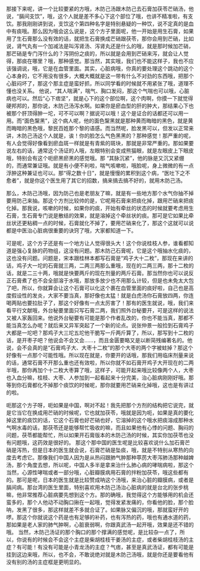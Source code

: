 那接下来呢，讲一个比较要紧的方哦，木防己汤跟木防己去石膏加茯苓芒硝汤，他说，“膈间支饮”，哦，这个人就是差不多心下这个部位了哦，也讲不精准啦，有支饮。那我刚刚讲到说，支饮这个第四种名字是特别悬疑的一种饮，说不定真的是血中有痰哦。那么因为哦会这么说是，这个方子里面呢，他一开始是用生石膏，如果用了生石膏那么没有效的话，就把生石膏换成芒硝跟茯苓，那你会用到芒硝，比如说，肾气丸有一个加减法是叫泻肾汤、泻肾丸还是什么的哦，就是那时候加芒硝，那芒硝是专门泻什么的？泻阴份之痰的，所以就是会用到芒硝来泻，就会让人觉得，那痰在哪里？哦，那种感觉。那当然，其实哦，我们也不能这样子，我也不应该强调说，哦，它是在血管里面。其实，心脏病哦，你真的要处理这个跳动的这个心本身的，它不用没有很多，大概大概就是这一带有什么不对劲的东西哦，把那个心脏闷坏了，那这个那主症是蛮好抓，所以同学看的时候就不用紧张了哦，道理不懂也没关系。
他说，“其人喘满”，喘气、胸口发闷，那这个气喘也可以哦，心脏病也可以。然后“心下痞坚”，就是心下的这个部位啊，这个肉啊，你摸一下就觉得硬邦邦的，那你说，木防己汤泻水啊。如果你是瘀血型的肝的肿大，那结果心下也被那个肝顶得肿一坨，可不可以啊？据说可以哦！这个是证合的话都还可以用一用。而“面色黧黑”，这个病人呢，他的面色黧黑就是那种黄而晦暗的黑色，就是黄而晦暗的黑色哦，黎民百姓那个黎的语感。而当然呢，脸发黑可以，但发以正常来讲，木防己汤这个人就是，诶！你的脸怎么气色黑黑的？那种感觉！那严重的呢，有人会觉得好像看到瘀血斑一样就是有青紫的斑块，那就是非常严重的。那如果要说左右的话，通常这个汤证的人哦，左眼特别会变成熊猫眼，就是左眼皮上下眼皮哦，特别会有这个呃瘀黑瘀黑的感觉哦。那 “其脉沉紧”，他的脉是又沉又紧绷的，而通常兼证哦。就是有小便不利啦，喘气咳嗽啦，哦脸呢，身上微微的有一点浮肿这种兼证也可以。那“得之数十日”，就是慢慢的累积到这个病，“医吐下之不愈者”，就是你这个医生用了其它的招数，搞来搞去搞不好的，就用木防己汤。

那么，木防己汤哦，因为防己也是老朋友了嘛，就是有一些地方那个水气你抽不掉要用防己来抽。那这个方剂比较帅的是，它呢用石膏来把痰化掉，跟用芒硝来把痰化掉。那我说，咳嗽的时候，如果你的痰，开始有牵丝的状态的时候就要考虑用生石膏，生石膏专门说是散结的效果，就是溶掉这个牵丝状的痰。那可是它如果比牵丝状还更粘稠一点的时候，石膏就化不掉了，要用芒硝来化了，那这个这就可以说都是中医治心脏病很重要的诀窍了哦，大家都知道一下。

可是呢，这个方子还是有一个地方让人觉得很头大！这个你说桂枝人参，谁看都知道是强心复脉的药物组，这没有问题。那木防己石膏呢，它是这个哦抽水化痰的，这也没有问题。问题是，宋本跟桂林本都写石膏是“鸡子大十二枚”，那现在来讲的话，鸡子大一坨的石膏就三两，二两三两那么重哦，现在的二两三两，那十二枚的话，就是二三十两，哦就是快要两斤的现在剂量的两斤石膏。那当然你也可以说反正石膏煮了也不会全部溶于水哦，那放多放少也不用那么计较，但是也未免太大包了吧，所以，你就算会让这个石膏可以化这个裹在血管里面的痰好啦，自己也是高度假设性的发炎，大家不要当真，那好像也太猛！就是白虎汤你石膏放四两，你连喝两贴也要拉肚子了，那这个好像有一点太厉害了！那有的医生就说，哦，我们来看平行文献哦，外台秘要里面只写石膏二两，我们照外台秘要开，可是这样的说法又被人家轰回来。他说外台秘要有可能是那个作者乱改的，你也不能当真，那都不能当真怎么办呢？就后来又异军突起了一个新的论点。说张仲景一般捡到石膏鸡子大都是一坨吧？那鸡子大三坨五坨他干脆写一斤两斤算了，所以，那写到十二枚的话，是开枣子吧？他说会不会又会……，而且金匮要略又是以断简残编著名的。他说，会不会真的是“石膏鸡子大、大枣十二枚”的那个大枣的两个字被蛀掉？那这个好像有一点那个可能性哦。所以现在就是，你要开的话哦，那我们用临床剂量来说的话，通常石膏不开那么重也还有效啦，所以你就不如石膏开鸡子大开现在的二两半哦，那你再加个十二枚大枣算了哦，这样子，可能开起来哦比较像两个人，大枣也入血分嘛，桂枝、大枣、人参加到一起看起来十分完美，治心脏病刚刚好哦。那等到你石膏都化不掉那个痰饮的时候呢，那你就要用芒硝来化掉哦，这也是有讲过的啦。

呃那这个方子呀，呃如果是中国，啊对不起！我先把那个方剂的结构把它说完，就是它当它在换成用芒硝的时候呢，它也就加茯苓，哦就是因为呃，如果是真的要化掉这里的痰饮的话，它这个石膏也好芒硝也好，它溶掉的这个哦水把痰溶成那种水气啊水毒的话，那茯苓还是能够帮忙吸收的嘛，而且如果他有心悸的问题、胸闷的问题，茯苓都能帮忙，所以如果开石膏版本的木防己汤的时候，其实你加茯苓也没有问题哦，这药效是很好的。
那这个那中国的医生呢是比较喜欢说什么加石膏芒硝是泻热，但是日本的医生就会说，石膏芒硝是坠痰，哦，就是不特别从寒热的向度去考虑它。那像我们中国人因为是从热闷跟肺气肿那种葶苈大枣泻肺汤那种越婢汤，那个角度去想，所以呢，中国人多半是拿来治什么肺心病的哮喘病啦，那这个当然，心源性哮喘或者一部分哦，心脏瓣膜病用石膏的拌粉加茯苓，哦这些都有的。那可是呢，日本的医生就是比较赞成呐这个汤哦，来治心脏的瓣膜病，或者是膈间病。那台湾的医生里面，特别喜欢用木防己汤治心脏病的就是台北的张步桃嘛，他非常推荐心脏病要先想到这个方。那的确哦，我觉得这个方能够用的机会还蛮多的，那个人他动不动胸口揪在一起哦，觉得发紧发痛的，你看他的脸，那个脸呐，发黑了很多，那这样就差不多就合证了。如果脉又偏沉的哦，那就蛮好开的啰。那这个你就说这个药是也有足够的补药，也有泻热的药，哦也有通水道的药，那如果是老人家的肺气肿啊，心脏衰弱啊，你跟真武汤一起开哦，效果是还不错的哦。
当然，木防己汤证的那个胸口的那个撑满的感觉呢，是比较杂一点了，所以，你说有的时候会不会这个主症是柴胡桂枝干姜汤的主症，或者柴胡桂枝汤的主症？有可能！有没有可能是小青龙汤的主症？气痞，甚至是真武汤证，都有可能是挂到这边来哦，所以，也不会，不敢说绝对就是木防己汤哦，就是你还是要看他有没有别的汤的主症框是更明显的。
